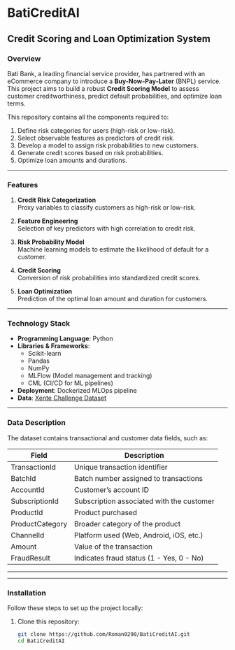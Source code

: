 # BatiCreditAI

## Credit Scoring and Loan Optimization System

### Overview

Bati Bank, a leading financial service provider, has partnered with an eCommerce company to introduce a **Buy-Now-Pay-Later** (BNPL) service. This project aims to build a robust **Credit Scoring Model** to assess customer creditworthiness, predict default probabilities, and optimize loan terms.

This repository contains all the components required to:
1. Define risk categories for users (high-risk or low-risk).
2. Select observable features as predictors of credit risk.
3. Develop a model to assign risk probabilities to new customers.
4. Generate credit scores based on risk probabilities.
5. Optimize loan amounts and durations.

---

### Features

1. **Credit Risk Categorization**  
   Proxy variables to classify customers as high-risk or low-risk.

2. **Feature Engineering**  
   Selection of key predictors with high correlation to credit risk.

3. **Risk Probability Model**  
   Machine learning models to estimate the likelihood of default for a customer.

4. **Credit Scoring**  
   Conversion of risk probabilities into standardized credit scores.

5. **Loan Optimization**  
   Prediction of the optimal loan amount and duration for customers.

---

### Technology Stack

- **Programming Language**: Python
- **Libraries & Frameworks**:
  - Scikit-learn
  - Pandas
  - NumPy
  - MLFlow (Model management and tracking)
  - CML (CI/CD for ML pipelines)
- **Deployment**: Dockerized MLOps pipeline
- **Data**: [Xente Challenge Dataset](https://www.kaggle.com)

---

### Data Description

The dataset contains transactional and customer data fields, such as:

| Field                | Description                                                   |
|----------------------|---------------------------------------------------------------|
| TransactionId        | Unique transaction identifier                                 |
| BatchId              | Batch number assigned to transactions                        |
| AccountId            | Customer’s account ID                                        |
| SubscriptionId       | Subscription associated with the customer                    |
| ProductId            | Product purchased                                            |
| ProductCategory      | Broader category of the product                              |
| ChannelId            | Platform used (Web, Android, iOS, etc.)                      |
| Amount               | Value of the transaction                                     |
| FraudResult          | Indicates fraud status (1 - Yes, 0 - No)                     |

---



---

### Installation

Follow these steps to set up the project locally:

1. Clone this repository:
   ```bash
   git clone https://github.com/Roman0290/BatiCreditAI.git
   cd BatiCreditAI
